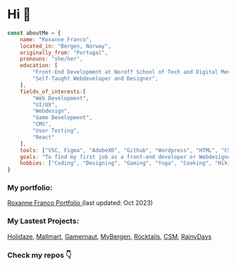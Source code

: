 # Hi 👋
```js
const aboutMe = {
    name: "Roxanne Franco",
    located_in: "Bergen, Norway",
    originally_from: "Portugal",
    pronouns: "she/her",
    education: [
        "Front-End Development at Noroff School of Tech and Digital Media",
        "Self-Taught Webdeveloper and Designer",
    ],
    fields_of_interests:[
        "Web Development",
        "UI/UX",
        "Webdesign",
        "Game Development",
        "CMS",
        "User Testing",
        "React"
    ],
    tools: ["VSC, Figma", "AdobeXD", "Github", "Wordpress", "HTML", "CSS", "Javascript", "Jest", "Cypress", "Vite", "React"],
    goals: "To find my first job as a front-end developer or Webdesigner now that I'm graduating!",
    hobbies: ["Coding", "Designing", "Gaming", "Yoga", "Cooking", "Hiking"]
}
```
### My portfolio:
[Roxanne Franco Portfolio ](https://roxannefranco.netlify.app/) (last updated: Oct 2023)

### My Lastest Projects:

[Holidaze](https://holidaze-venues.netlify.app/),
[Mallmart](https://mallmart-store.netlify.app/),
[Gamernaut](https://gamernaut.netlify.app/),
[MyBergen](https://mybergen.netlify.app/),
[Rocktails](https://rocktails-bar-project.netlify.app/),
[CSM](https://project-community-science-museum.netlify.app/),
[RainyDays](https://rainydayswear.netlify.app/)

### Check my repos :point_down:
